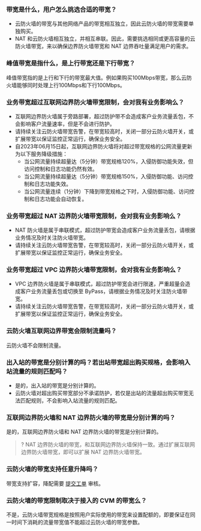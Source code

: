 ### 带宽是什么，用户怎么挑选合适的带宽？
- 云防火墙的带宽与其他网络产品的带宽相互独立，因此云防火墙的带宽需要单独购买。
- NAT 和云防火墙相互独立，并相互串联。因此，需要挑选相同或更高容量的云防火墙带宽，来以确保边界防火墙带宽和 NAT 边界吞吐量满足用户的需求。


### 峰值带宽是指什么，是上行带宽还是下行带宽？
峰值带宽指的是上行和下行的带宽最大值。例如果购买100Mbps带宽，那么云防火墙能够同时处理上行100Mbps和下行100Mbps。

### 业务带宽超过互联网边界防火墙带宽限制，会对我有业务影响么？
- 互联网边界防火墙属于旁路部署，超过防护带不会造成客户业务流量丢包，不会影响客户流量速率，但是不会进行防护。
- 请持续关注云防火墙带宽告警，在带宽较高时，关闭一部分云防火墙开关，或扩展带宽以保证监控正常运行，确保业务安全。
- 自2023年06月15日起，互联网边界防火墙将对超过带宽规格的公网流量更新为以下服务降级措施：
  - 当公网流量持续超量达（5分钟）带宽规格120%，入侵防御功能失效，但访问控制和日志功能仍然有效。
  - 当公网流量持续超量达（5分钟）带宽规格150%，入侵防御功能、访问控制和日志功能失效。
  - 当公网流量连续（1分钟）下降到带宽规格之下时，入侵防御功能、访问控制和日志功能会自动恢复。


### 业务带宽超过 NAT 边界防火墙带宽限制，会对我有业务影响么？
- NAT 防火墙是属于串联模式，超过防护带宽会造成客户业务流量丢包，请根据业务情况及时关注防火墙带宽。
- 请持续关注云防火墙带宽告警，在带宽较高时，关闭一部分云防火墙开关，或扩展带宽以保证监控正常运行，确保业务安全。


### 业务带宽超过 VPC 边界防火墙带宽限制，会对我有业务影响么？
- VPC 边界防火墙是属于串联模式，超过防护带宽会进行限速，严重超量会造成客户业务流量丢包或切换至 ByPass，请根据业务情况及时关注防火墙带宽。
- 请持续关注云防火墙带宽告警，在带宽较高时，关闭一部分云防火墙开关，或扩展带宽以保证监控正常运行，确保业务安全。


### 云防火墙互联网边界带宽会限制流量吗？
云防火墙不会限制流量。

### 出入站的带宽是分别计算的吗？若出站带宽超出购买规格，会影响入站流量的规则匹配吗？
- 是的，出入站的带宽是分别计算的。
- 云防火墙对超出购买带宽部分不承诺防护，若仅是出站的流量超出购买带宽无法匹配规则，不会影响入站流量的规则匹配。

### 互联网边界防火墙和 NAT 边界防火墙的带宽是分别计算的吗？
是的，互联网边界防火墙和 NAT 边界防火墙的带宽是分别计算的。
>? NAT 边界防火墙的带宽，和互联网边界防火墙保持一致。通过扩展互联网边界防火墙带宽，即可以扩展 NAT 边界防火墙带宽。


### 云防火墙的带宽支持任意升降吗？
带宽支持扩容，降配需要 [提交工单](https://console.cloud.tencent.com/workorder/category) 审核。

### 云防火墙的带宽限制取决于接入的 CVM 的带宽么？
不是，云防火墙带宽规格是按照用户实际使用的带宽来设置配额的，即要保证在同一时间下消耗的流量带宽值不能超过云防火墙的带宽参数。
